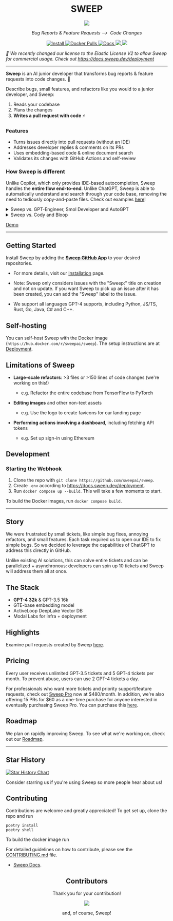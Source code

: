 <center>

# SWEEP

</center>
<p align="center">
    <img src="https://github.com/sweepai/sweep/assets/26889185/39d500fc-9276-402c-9ec7-3e61f57ad233">
</p>
<p align="center">
    <i>Bug Reports & Feature Requests ⟶&nbsp; Code Changes</i>
</p>
<p align="center">
    <a href="https://github.com/apps/sweep-ai">
        <img alt="Install" src="https://img.shields.io/badge/Install-GitHub App-purple?link=https://github.com/apps/sweep-ai">
    </a>
    <a href="https://hub.docker.com/r/sweepai/sweep">
        <img alt="Docker Pulls" src="https://img.shields.io/docker/pulls/sweepai/sweep" />
    </a>
    <a href="https://docs.sweep.dev/">
        <img alt="Docs" src="https://img.shields.io/badge/Docs-docs.sweep.dev-blue?link=https%3A%2F%2Fdocs.sweep.dev">
    </a>
    <a href="https://discord.gg/sweep">
        <img src="https://dcbadge.vercel.app/api/server/sweep?style=flat" />
    </a>
    <a href="https://github.com/sweepai/sweep">
        <img src="https://img.shields.io/github/commit-activity/m/sweepai/sweep" />
    </a>
</p>

*🎉 We recently changed our license to the Elastic License V2 to allow Sweep for commercial usage. Check out https://docs.sweep.dev/deployment*

---

<b>Sweep</b> is an AI junior developer that transforms bug reports & feature requests into code changes. :robot:

Describe bugs, small features, and refactors like you would to a junior developer, and Sweep:
1. Reads your codebase
2. Plans the changes
3. **Writes a pull request with code** ⚡

### Features

* Turns issues directly into pull requests (without an IDE)
* Addresses developer replies & comments on its PRs
* Uses embedding-based code & online document search
* Validates its changes with GitHub Actions and self-review

### How Sweep is different

Unlike Copilot, which only provides IDE-based autocompletion, Sweep handles the **entire flow end-to-end**. Unlike ChatGPT, Sweep is able to automatically understand and search through your code base, removing the need to tediously copy-and-paste files. Check out examples [here](https://docs.sweep.dev/about/examples)!

<details>
    <summary>
        Sweep vs. GPT-Engineer, Smol Developer and AutoGPT
    </summary>
    Sweep is built to improve on an existing codebase, which is a more frequent and higher need, than generating boilerplate, which is mostly a solved problem since you can just fork existing boilerplates.
</details>

<details>
    <summary>
        Sweep vs. Cody and Bloop
    </summary>
    We do more than just chat-with-your-code by actually writing code changes.
</details>

[Demo](https://github.com/sweepai/sweep/assets/44910023/365ec29f-7317-40a7-9b5e-0af02f2b0e47)

---

## Getting Started

Install Sweep by adding the [**Sweep GitHub App**](https://github.com/apps/sweep-ai) to your desired repositories.

* For more details, visit our [Installation](docs/installation.md) page.

* Note: Sweep only considers issues with the "Sweep:" title on creation and not on update. If you want Sweep to pick up an issue after it has been created, you can add the "Sweep" label to the issue.

* We support all languages GPT-4 supports, including Python, JS/TS, Rust, Go, Java, C# and C++.

## Self-hosting

You can self-host Sweep with the Docker image (`https://hub.docker.com/r/sweepai/sweep`). The setup instructions are at [Deployment](https://docs.sweep.dev/deployment).

## Limitations of Sweep

* **Large-scale refactors**: >3 files or >150 lines of code changes (we're working on this!)
    * e.g. Refactor the entire codebase from TensorFlow to PyTorch

* **Editing images** and other non-text assets
    * e.g. Use the logo to create favicons for our landing page

* **Performing actions involving a dashboard**, including fetching API tokens
    * e.g. Set up sign-in using Ethereum

## Development

### Starting the Webhook
1. Clone the repo with `git clone https://github.com/sweepai/sweep`.
2. Create `.env` according to https://docs.sweep.dev/deployment.
3. Run `docker compose up --build`. This will take a few moments to start.

To build the Docker images, run `docker compose build`.

---

## Story

We were frustrated by small tickets, like simple bug fixes, annoying refactors, and small features. Each task required us to open our IDE to fix simple bugs. So we decided to leverage the capabilities of ChatGPT to address this directly in GitHub.

Unlike existing AI solutions, this can solve entire tickets and can be parallelized + asynchronous: developers can spin up 10 tickets and Sweep will address them all at once.

## The Stack
- **GPT-4 32k** & GPT-3.5 16k
- GTE-base embedding model
- ActiveLoop DeepLake Vector DB
- Modal Labs for infra + deployment

## Highlights
Examine pull requests created by Sweep [here](https://docs.sweep.dev/about/examples).

## Pricing
Every user receives unlimited GPT-3.5 tickets and 5 GPT-4 tickets per month. To prevent abuse, users can use 2 GPT-4 tickets a day.

For professionals who want more tickets and priority support/feature requests, check out [Sweep Pro](https://buy.stripe.com/6oE5npbGVbhC97afZ4) now at $480/month. In addition, we're also offering 15 PRs for $60 as a one-time purchase for anyone interested in eventually purchasing Sweep Pro. You can purchase this [here](https://buy.stripe.com/7sI4jlaCR3PaabebIP).

## Roadmap
We plan on rapidly improving Sweep. To see what we're working on, check out our [Roadmap](https://docs.sweep.dev/roadmap).

---

## Star History

[![Star History Chart](https://api.star-history.com/svg?repos=sweepai/sweep&type=Date)](https://star-history.com/#sweepai/sweep&Date)

Consider starring us if you're using Sweep so more people hear about us!

## Contributing

Contributions are welcome and greatly appreciated! To get set up, clone the repo and run

```
poetry install
poetry shell
```

To build the docker image run

For detailed guidelines on how to contribute, please see the [CONTRIBUTING.md](CONTRIBUTING.md) file.
* [Sweep Docs](https://docs.sweep.dev/).


<h2 align="center">
    Contributors
</h2>
<p align="center">
    Thank you for your contribution!
</p>
<p align="center">
    <a href="https://github.com/sweepai/sweep/graphs/contributors">
      <img src="https://contrib.rocks/image?repo=sweepai/sweep" />
    </a>
</p>
<p align="center">
    and, of course, Sweep!
</p>
